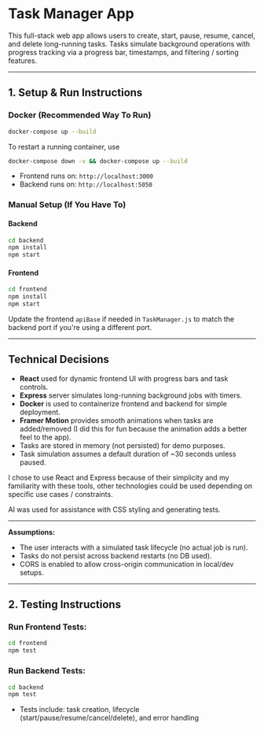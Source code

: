# Task Manager App

This full-stack web app allows users to create, start, pause, resume, cancel, and delete long-running tasks. Tasks simulate background operations with progress tracking via a progress bar, timestamps, and filtering / sorting features.

---

## 1. Setup & Run Instructions

### Docker (Recommended Way To Run)

```bash
docker-compose up --build
```

To restart a running container, use

```bash
docker-compose down -v && docker-compose up --build
```

- Frontend runs on: `http://localhost:3000`
- Backend runs on: `http://localhost:5050`

### Manual Setup (If You Have To)

#### Backend

```bash
cd backend
npm install
npm start
```

#### Frontend

```bash
cd frontend
npm install
npm start
```

Update the frontend `apiBase` if needed in `TaskManager.js` to match the backend port if you're using a different port.

---

## Technical Decisions

- **React** used for dynamic frontend UI with progress bars and task controls.
- **Express** server simulates long-running background jobs with timers.
- **Docker** is used to containerize frontend and backend for simple deployment.
- **Framer Motion** provides smooth animations when tasks are added/removed (I did this for fun because the animation adds a better feel to the app).
- Tasks are stored in memory (not persisted) for demo purposes.
- Task simulation assumes a default duration of ~30 seconds unless paused.

I chose to use React and Express because of their simplicity and my familiarity with these tools, other technologies could be used depending on specific use cases / constraints.

AI was used for assistance with CSS styling and generating tests.

---

**Assumptions:**

- The user interacts with a simulated task lifecycle (no actual job is run).
- Tasks do not persist across backend restarts (no DB used).
- CORS is enabled to allow cross-origin communication in local/dev setups.

---

## 2. Testing Instructions

### Run Frontend Tests:

```bash
cd frontend
npm test
```

### Run Backend Tests:

```bash
cd backend
npm test
```

- Tests include: task creation, lifecycle (start/pause/resume/cancel/delete), and error handling
